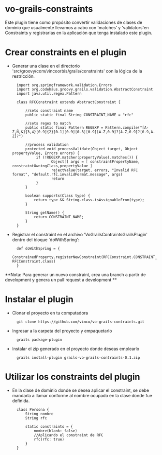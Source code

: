 vo-grails-constraints
=====================

Este plugin tiene como propósito convertir validaciones de clases de dominio que usualmente llevamos a cabo con 'matches' y 'validators'en Constraints y registrarlas en la aplicación que tenga instalado este plugin.


# Crear constraints en el plugin

* Generar una clase en el directorio 'src/groovy/com/vincoorbis/grails/constraints' con la lógica de la restricción. 
 

      	import org.springframework.validation.Errors
      	import org.codehaus.groovy.grails.validation.AbstractConstraint          
     	import java.util.regex.Pattern

      	class RFCConstraint extends AbstractConstraint {

      		//sets constraint name
        	public static final String CONSTRAINT_NAME = "rfc"

        	//sets regex to match
        	public static final Pattern REGEXP = Pattern.compile("[A-Z,Ñ,&]{3,4}[0-9]{2}[0-1][0-9][0-3][0-9][A-Z,0-9]?[A-Z,0-9]?[0-9,A-Z]?")

        	//process validation
        	protected void processValidate(Object target, Object propertyValue, Errors errors) {
       		 	 if (!REGEXP.matcher(propertyValue).matches()) {
            			Object[] args = [ constraintPropertyName, constraintOwningClass,propertyValue ]
            			rejectValue(target, errors, "Invalid RFC  format", "default.rfc.invalidFormat.message", args)
            			return
        		 }
        	}

       		boolean supports(Class type) {
           		return type && String.class.isAssignableFrom(type);
         	}

        	String getName() {
        		return CONSTRAINT_NAME;
        	}
       	}
      

* Registrar el constraint en el archivo 'VoGrailsContraintsGrailsPlugin' dentro del bloque 'doWithSpring':

        def doWithSpring = {
            	ConstrainedProperty.registerNewConstraint(RFCConstraint.CONSTRAINT_NAME, RFCConstraint.class)
       	}  
  

**Nota: Para generar un nuevo constraint, crea una branch a partir de development y genera un pull request a development **

# Instalar el plugin

* Clonar el proyecto en tu computadora

        git clone https://github.com/vinco/vo-grails-contraints.git

* Ingresar a la carpeta del proyecto y empaquetarlo

        grails package-plugin
      
* Instalar el zip generado en el proyecto donde deseas emplearlo

        grails install-plugin grails-vo-grails-contraints-0.1.zip


# Utilizar los constraints del plugin

* En la clase de dominio donde se desea aplicar el constraint, se debe mandarla a llamar conforme al nombre ocupado en la clase donde fue definida.

        class Persona {
    		String nombre
    		String rfc

    		static constraints = {
        		nombre(blank: false)
        		//Aplicando el constraint de RFC
        		rfc(rfc: true)
        	}
        }


